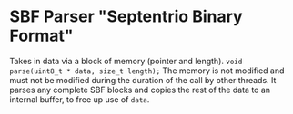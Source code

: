 # SBF Parser "Septentrio Binary Format"

Takes in data via a block of memory (pointer and length).
`void parse(uint8_t * data, size_t length);`
The memory is not modified and must not be modified during the duration of the call by other threads.
It parses any complete SBF blocks and copies the rest of the data to an internal buffer, to free up use of `data`.
